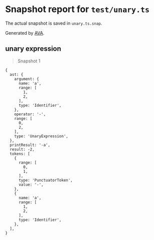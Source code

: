 # Snapshot report for `test/unary.ts`

The actual snapshot is saved in `unary.ts.snap`.

Generated by [AVA](https://avajs.dev).

## unary expression

> Snapshot 1

    {
      ast: {
        argument: {
          name: 'a',
          range: [
            1,
            2,
          ],
          type: 'Identifier',
        },
        operator: '-',
        range: [
          0,
          2,
        ],
        type: 'UnaryExpression',
      },
      printResult: '-a',
      result: -2,
      tokens: [
        {
          range: [
            0,
            1,
          ],
          type: 'PunctuatorToken',
          value: '-',
        },
        {
          name: 'a',
          range: [
            1,
            2,
          ],
          type: 'Identifier',
        },
      ],
    }
